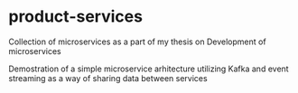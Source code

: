 # product-services
Collection of microservices as a part of my thesis on Development of microservices

Demostration of a simple microservice arhitecture utilizing Kafka and event streaming as a way of sharing data between services
